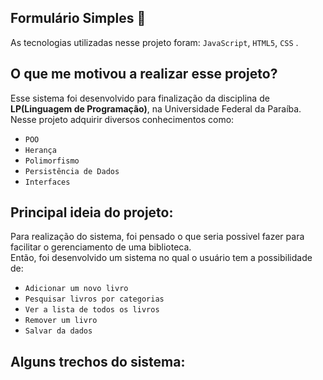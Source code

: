 ## Formulário Simples 📝

As tecnologias utilizadas nesse projeto foram: `JavaScript`, `HTML5`, `CSS` . 

## O que me motivou a realizar esse projeto?

Esse sistema foi desenvolvido para finalização da disciplina de **LP(Linguagem de Programação)**, na Universidade Federal da Paraíba.<br>Nesse projeto adquirir diversos conhecimentos como:

- `POO`
- `Herança`
- `Polimorfismo`
- `Persistência de Dados`
- `Interfaces`

## Principal ideia do projeto:

Para realização do sistema, foi pensado o que seria possivel fazer para facilitar o gerenciamento de uma biblioteca.<br>Então, foi desenvolvido um sistema no qual o usuário tem a possibilidade de:

- `Adicionar um novo livro`
- `Pesquisar livros por categorias`
- `Ver a lista de todos os livros`
- `Remover um livro`
- `Salvar da dados`

## Alguns trechos do sistema:
